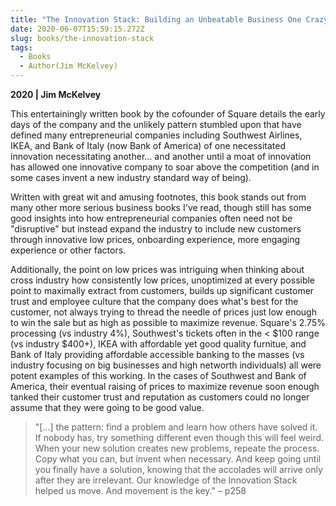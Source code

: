 ```yaml
---
title: "The Innovation Stack: Building an Unbeatable Business One Crazy Idea at a Time"
date: 2020-06-07T15:59:15.272Z
slug: books/the-innovation-stack
tags:
  - Books
  - Author(Jim McKelvey)
---
```


**2020 | Jim McKelvey**

This entertainingly written book by the cofounder of Square details the early days of the company and the unlikely pattern stumbled upon that have defined many entrepreneurial companies including Southwest Airlines, IKEA, and Bank of Italy (now Bank of America) of one necessitated innovation necessitating another... and another until a moat of innovation has allowed one innovative company to soar above the competition (and in some cases invent a new industry standard way of being).

Written with great wit and amusing footnotes, this book stands out from many other more serious business books I've read, though still has some good insights into how entrepreneurial companies often need not be "disruptive" but instead expand the industry to include new customers through innovative low prices, onboarding experience, more engaging experience or other factors.

Additionally, the point on low prices was intriguing when thinking about cross industry how consistently low prices, unoptimized at every possible point to maximally extract from customers, builds up significant customer trust and employee culture that the company does what's best for the customer, not always trying to thread the needle of prices just low enough to win the sale but as high as possible to maximize revenue. Square's 2.75% processing (vs industry 4%), Southwest's tickets often in the < $100 range (vs industry $400+), IKEA with affordable yet good quality furnitue, and Bank of Italy providing affordable accessible banking to the masses (vs industry focusing on big businesses and high networth individuals) all were potent examples of this working. In the cases of Southwest and Bank of America, their eventual raising of prices to maximize revenue soon enough tanked their customer trust and reputation as customers could no longer assume that they were going to be good value.

> "[...] the pattern: find a problem and learn how others have solved it. If nobody has, try something different even though this will feel weird. When your new solution creates new problems, repeate the process. Copy what you can, but invent when necessary. And keep going until you finally have a solution, knowing that the accolades will arrive only after they are irrelevant. Our knowledge of the Innovation Stack helped us move. And movement is the key." – p258

